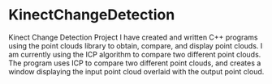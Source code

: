 # KinectChangeDetection
   Kinect Change Detection Project I have created and written C++ programs using the point clouds library to obtain, compare, and display point clouds. I am currently using the ICP algorithm to compare two different point clouds. The program uses ICP to compare two different point clouds, and creates a window displaying the input point cloud overlaid with the output point cloud.

